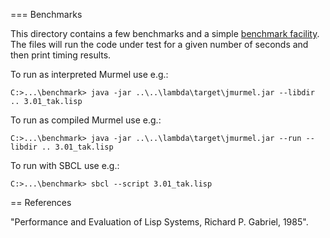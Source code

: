 === Benchmarks

This directory contains a few benchmarks and a simple [benchmark facility](bench.lisp).
The files will run the code under test for a given number of seconds and then print timing results.

To run as interpreted Murmel use e.g.:

    C:>...\benchmark> java -jar ..\..\lambda\target\jmurmel.jar --libdir .. 3.01_tak.lisp

To run as compiled Murmel use e.g.:

    C:>...\benchmark> java -jar ..\..\lambda\target\jmurmel.jar --run --libdir .. 3.01_tak.lisp

To run with SBCL use e.g.:

    C:>...\benchmark> sbcl --script 3.01_tak.lisp


== References

"Performance and Evaluation of Lisp Systems, Richard P. Gabriel, 1985".